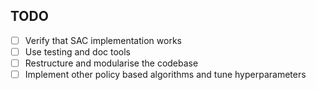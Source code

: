 ## TODO

- [ ] Verify that SAC implementation works
- [ ] Use testing and doc tools
- [ ] Restructure and modularise the codebase
- [ ] Implement other policy based algorithms and tune hyperparameters